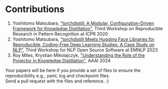 # Contributions
1. Yoshitomo Matsubara, ["torchdistill: A Modular, Configuration-Driven Framework for Knowledge Distillation"](https://arxiv.org/abs/2011.12913), Third Workshop on Reproducible Research in Pattern Recognition at ICPR 2020
2. Yoshitomo Matsubara, ["torchdistill Meets Hugging Face Libraries for Reproducible, Coding-Free Deep Learning Studies: A Case Study on NLP"](https://aclanthology.org/2023.nlposs-1.18/), Third Workshop for NLP Open Source Software at EMNLP 2023
3. Roy Miles, Krystian Mikolajczyk, ["Understanding the Role of the Projector in Knowledge Distillation"](https://ojs.aaai.org/index.php/AAAI/article/view/28219), AAAI 2024
  
Your papers will be here if you provide a set of files to ensure the reproducibility e.g., yaml, log and checkpoint files.  
Send a pull request with the files and reference. :)
